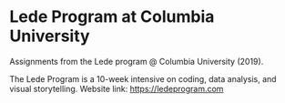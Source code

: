 # Lede Program at Columbia University
Assignments from the Lede program @ Columbia University (2019).

The Lede Program is a 10-week intensive on coding, data analysis, and visual storytelling. 
Website link: https://ledeprogram.com
